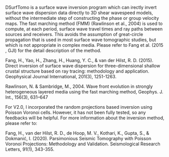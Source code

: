 DSurfTomo is a surface wave inversion program which can irectly invert surface wave dispersion data directly to 3D shear wavespeed models, without the intermediate step of constructing the phase or group velocity maps.
The fast marching method (FMM) (Rawlinson et al., 2004) is used to compute, at each period, surface wave travel times and ray paths between sources and receivers. This avoids the assumption of great-circle propagation that is used in most surface wave tomographic studies, but which is not appropriate in complex media. 
Please refer to Fang et al. (2015 , GJI) for the detail description of the method.

Fang, H., Yao, H., Zhang, H., Huang, Y. C., & van der Hilst, R. D. (2015). Direct inversion of surface wave dispersion for three-dimensional shallow crustal structure based on ray tracing: methodology and application. Geophysical Journal International, 201(3), 1251-1263. 

Rawlinson, N. & Sambridge, M., 2004. Wave front evolution in strongly heterogeneous layered media using the fast marching method, Geophys. J. Int., 156(3), 631–647 

For V2.0, I incorporated the random projections based inversion using Poisson Voronoi cells. However, it has not been fully tested, so any feedbacks will be helpful. For more information about the inversion method, please refer to:

Fang, H., van der Hilst, R. D., de Hoop, M. V., Kothari, K., Gupta, S., & Dokmanić, I. (2020). Parsimonious Seismic Tomography with Poisson Voronoi Projections: Methodology and Validation. Seismological Research Letters, 91(1), 343-355.
